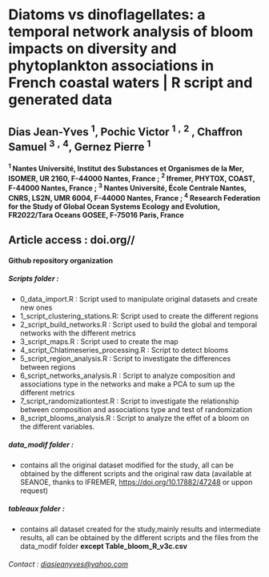 # Diatoms vs dinoflagellates: a temporal network analysis of bloom impacts on diversity and phytoplankton associations in French coastal waters | R script and generated data
## Dias Jean-Yves $^1$, Pochic Victor $^1$ $^,$ $^2$ , Chaffron Samuel $^3$ $^,$ $^4$, Gernez Pierre $^1$
#### $^1$ Nantes Université, Institut des Substances et Organismes de la Mer, ISOMER, UR 2160, F-44000 Nantes, France ; $^2$ Ifremer, PHYTOX, COAST, F-44000 Nantes, France ; $^3$ Nantes Université, École Centrale Nantes, CNRS, LS2N, UMR 6004, F-44000 Nantes, France ; $^4$ Research Federation for the Study of Global Ocean Systems Ecology and Evolution, FR2022/Tara Oceans GOSEE, F-75016 Paris, France
## **Article access : doi.org//**

#### Github repository organization

##### Scripts folder :
+ 0_data_import.R : Script used to manipulate original datasets and create new ones
+ 1_script_clustering_stations.R: Script used to create the different regions
+ 2_script_build_networks.R : Script used to build the global and temporal networks with the different metrics
+ 3_script_maps.R : Script used to create the map
+ 4_script_Chlatimeseries_processing.R : Script to detect blooms
+ 5_script_region_analysis.R : Script to investigate the differences between regions
+ 6_script_networks_analysis.R : Script to analyze composition and associations type in the networks and make a PCA to sum up the different metrics
+ 7_script_randomizationtest.R : Script to investigate the relationship between composition and associations type and test of randomization
+ 8_script_blooms_analysis.R : Script to analyze the effet of a bloom on the different variables.

##### data_modif folder : 
+ contains all the original dataset modified for the study, all can be obtained by the different scripts and the original raw data (available at SEANOE, thanks to IFREMER, https://doi.org/10.17882/47248 or uppon request)

##### tableaux folder : 
+ contains all dataset created for the study,mainly results and intermediate results, all can be obtained by the different scripts and the files from the data_modif folder **except Table_bloom_R_v3c.csv**



###### Contact : diasjeanyves@yahoo.com
